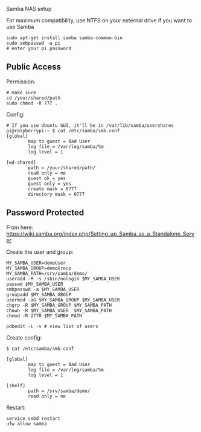 Samba NAS setup

For maximum compatibility, use NTFS on your external drive if you want to use Samba

```
sudo apt-get install samba samba-common-bin
sudo smbpasswd -a pi
# enter your pi password
```


## Public Access

Permission:
```
# make sure 
cd /your/shared/path
sudo chmod -R 777 .
```

Config:
```
# If you use Ubuntu GUI, it'll be in /var/lib/samba/usershares
pi@raspberrypi:~ $ cat /etc/samba/smb.conf 
[global]
        map to guest = Bad User
        log file = /var/log/samba/%m
        log level = 1

[wd-shared]
        path = /your/shared/path/
        read only = no
        guest ok = yes
        guest only = yes
        create mask = 0777
        directory mask = 0777
```

## Password Protected
From here: https://wiki.samba.org/index.php/Setting_up_Samba_as_a_Standalone_Server

Create the user and group:
```
MY_SAMBA_USER=demoUser
MY_SAMBA_GROUP=demoGroup
MY_SAMBA_PATH=/srv/samba/demo/
useradd -M -s /sbin/nologin $MY_SAMBA_USER
passwd $MY_SAMBA_USER
smbpasswd -a $MY_SAMBA_USER
groupadd $MY_SAMBA_GROUP
usermod -aG $MY_SAMBA_GROUP $MY_SAMBA_USER
chgrp -R $MY_SAMBA_GROUP $MY_SAMBA_PATH
chown -R $MY_SAMBA_USER  $MY_SAMBA_PATH
chmod -R 2770 $MY_SAMBA_PATH

pdbedit -L -v # view list of users
```

Create config:
```
$ cat /etc/samba/smb.conf

[global]
        map to guest = Bad User
        log file = /var/log/samba/%m
        log level = 1

[shelf]
        path = /srv/samba/demo/
        read only = no
```


Restart:
```
service smbd restart
ufw allow samba
```

